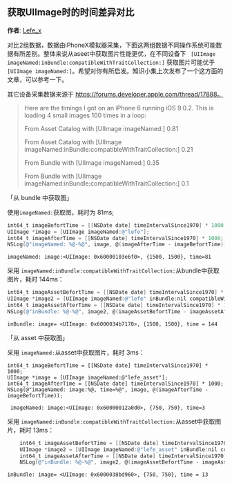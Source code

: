 获取UIImage时的时间差异对比
----------
**作者**: [Lefe_x](https://weibo.com/u/5953150140)

对比2组数据，数据由iPhoneX模拟器采集，下面这两组数据不同操作系统可能数据有所差别。整体来说从aseet中获取图片性能更优，在不同设备下 ` [UIImage imageNamed:inBundle:compatibleWithTraitCollection:]` 获取图片可能优于 ` [UIImage imageNamed:]`。希望对你有所启发。知识小集上次发布了一个这方面的文章，可以参考一下。

其它设备采集数据来源于 https://forums.developer.apple.com/thread/17888。

> Here are the timings I got on an iPhone 6 running iOS 9.0.2.  This is loading 4 small images 100 times in a loop:
>
>  From Asset Catalog with [UIImage imageNamed:]   0.81
>
> From Asset Catalog with [UIImage imageNamed:inBundle:compatibleWithTraitCollection:]   0.21
>
> From Bundle with [UIImage imageNamed:]   0.35
>
> From Bundle with [UIImage imageNamed:inBundle:compatibleWithTraitCollection:]    0.1



「从 bundle 中获取图」

使用`imageNamed:`获取图，耗时为 81ms;

```objective-c
int64_t imageBefortTime = [[NSDate date] timeIntervalSince1970] * 1000;
UIImage *image = [UIImage imageNamed:@"lefe"];
int64_t imageAfterTime = [[NSDate date] timeIntervalSince1970] * 1000;
NSLog(@"imageNamed: %@-%@", image, @(imageAfterTime - imageBefortTime));
```

```
imageNamed: image:<UIImage: 0x60000103e6f0>, {1500, 1500}, time=81
```

采用 `imageNamed:inBundle:compatibleWithTraitCollection:`从bundle中获取图片，耗时 144ms：

```objective-c
int64_t imageAssetBefortTime = [[NSDate date] timeIntervalSince1970] * 1000;
UIImage *image2 = [UIImage imageNamed:@"lefe" inBundle:nil compatibleWithTraitCollection:nil];
int64_t imageAssetAfterTime = [[NSDate date] timeIntervalSince1970] * 1000;
NSLog(@"inBundle: %@-%@", image2, @(imageAssetBefortTime - imageAssetAfterTime));
```

```
inBundle: image= <UIImage: 0x6000034b7170>, {1500, 1500}, time = 144
```

「从 asset 中获取图」

采用 `imageNamed:`从asset中获取图片，耗时 3ms：

```
int64_t imageBefortTime = [[NSDate date] timeIntervalSince1970] * 1000;
UIImage *image = [UIImage imageNamed:@"lefe_asset"];
int64_t imageAfterTime = [[NSDate date] timeIntervalSince1970] * 1000;
NSLog(@"imageNamed: image:%@, time=%@", image, @(imageAfterTime - imageBefortTime));
```

```
 imageNamed: image:<UIImage: 0x60000012a0d0>, {750, 750}, time=3
```

采用 `imageNamed:inBundle:compatibleWithTraitCollection:`从asset中获取图片，耗时 13ms：

```objective-c
    int64_t imageAssetBefortTime = [[NSDate date] timeIntervalSince1970] * 1000;
    UIImage *image2 = [UIImage imageNamed:@"lefe_asset" inBundle:nil compatibleWithTraitCollection:nil];
    int64_t imageAssetAfterTime = [[NSDate date] timeIntervalSince1970] * 1000;
    NSLog(@"inBundle: %@-%@", image2, @(imageAssetBefortTime - imageAssetAfterTime));
```

```
inBundle: image= <UIImage: 0x6000038bd960>, {750, 750}, time = 13
```

